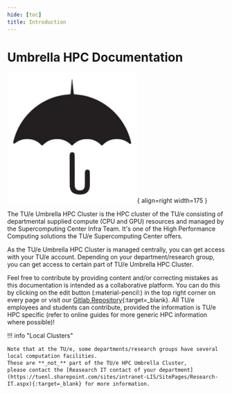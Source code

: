 ```yaml
---
hide: [toc]
title: Introduction
---
```

# Umbrella HPC Documentation

![The Umbrella Cluster](../assets/images/hpc-umbrella.png){ align=right width=175 }

The TU/e Umbrella HPC Cluster is the HPC cluster of the TU/e consisting of departmental supplied compute (CPU and GPU)
resources and managed by the Supercomputing Center Infra Team. It's one of the High Performance Computing solutions the TU/e Supercomputing Center offers.

As the TU/e Umbrella HPC Cluster is managed centrally, you can get access with your TU/e account. Depending on your
department/research group, you can get access to certain part of TU/e Umbrella HPC Cluster.

Feel free to contribute by providing content and/or correcting mistakes as this documentation is intended as a
collaborative platform.
You can do this by clicking on the edit button (:material-pencil:) in the top right corner on every page or visit our [Gitlab Repository](https://gitlab.tue.nl/hpclab/website){:target=_blank}.
All TU/e employees and students can contribute, provided the information is TU/e HPC specific (refer to online guides for more generic HPC information where possible)!

!!! info "Local Clusters"

    Note that at the TU/e, some departments/research groups have several local computation facilities. 
    These are **_not_** part of the TU/e HPC Umbrella Cluster, 
    please contact the [Reasearch IT contact of your department](https://tuenl.sharepoint.com/sites/intranet-LIS/SitePages/Research-IT.aspx){:target=_blank} for more information.
